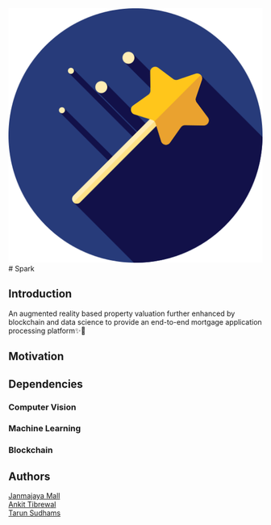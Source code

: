 <img src="Assets/logo.png" alt=""/>
# Spark

## Introduction

An augmented reality based property valuation further enhanced by blockchain and data science to provide an end-to-end mortgage application processing platform✨📱

## Motivation

## Dependencies

### Computer Vision

### Machine Learning

### Blockchain

## Authors

[Janmajaya Mall](https://github.com/Janmajayamall) <br>
[Ankit Tibrewal](https://github.com/atibrewal98) <br>
[Tarun Sudhams](https://github.com/sudhamstarun) <br>
